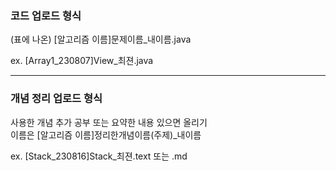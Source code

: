 ### 코드 업로드 형식  
(표에 나온) [알고리즘 이름]문제이름_내이름.java  
  
ex.  [Array1_230807]View_최젼.java  

-----
### 개념 정리 업로드 형식  
사용한 개념 추가 공부 또는 요약한 내용 있으면 올리기    
이름은  [알고리즘 이름]정리한개념이름(주제)_내이름  

ex.  [Stack_230816]Stack_최젼.text 또는 .md 
